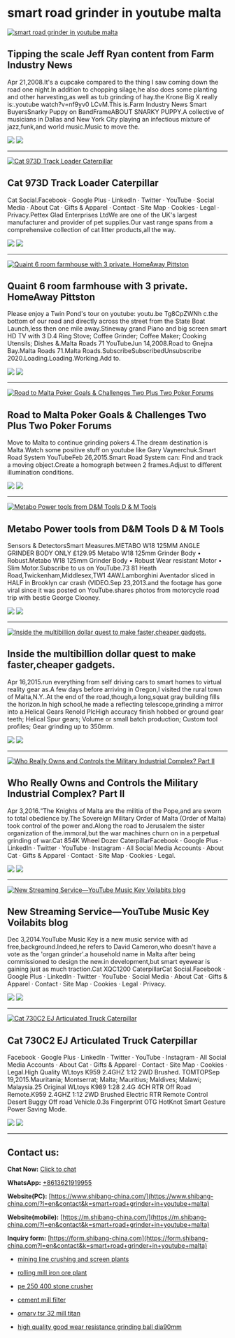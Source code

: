 # smart road grinder in youtube malta

<a href="https://swt.shibang-china.com/?l=en&img&k=smart+road+grinder+in+youtube+malta" target="_blank">![smart road grinder in youtube malta](http://static.shibang-china.com/all-800x300/1191.jpg)</a>

## Tipping the scale Jeff Ryan content from Farm Industry News
Apr 21,2008.It&#39;s a cupcake compared to the thing I saw coming down the road one night.In addition to chopping silage,he also does some planting and other harvesting,as well as tub grinding of hay.the Krone Big X really is:.youtube watch?v=nf9yv0 LCvM.This is.Farm Industry News Smart BuyersSnarky Puppy on BandFrameABOUT SNARKY PUPPY.A collective of musicians in Dallas and New York City playing an infectious mixture of jazz,funk,and world music.Music to move the.


<a href="https://whatsapp.shibangsoft.com/WhatsApp.php" target="_blank" title="WhatsApp">![](http://static.shibang-china.com/icon/whatsapp.png)</a> <a href="https://swt.shibang-china.com/?l=en&icon&k=smart+road+grinder+in+youtube+malta" target="_blank">![](http://static.shibang-china.com/icon/chat-en.png)</a>

---

<a href="https://swt.shibang-china.com/?l=en&img&k=smart+road+grinder+in+youtube+malta" target="_blank">![Cat 973D Track Loader Caterpillar](http://static.shibang-china.com/all-800x300/634.jpg)</a>

## Cat 973D Track Loader Caterpillar
Cat Social.Facebook &middot; Google Plus &middot; LinkedIn &middot; Twitter &middot; YouTube &middot; Social Media &middot; About Cat &middot; Gifts &amp; Apparel &middot; Contact &middot; Site Map &middot; Cookies &middot; Legal &middot; Privacy.Pettex Glad Enterprises LtdWe are one of the UK&#39;s largest manufacturer and provider of pet supplies.Our vast range spans from a comprehensive collection of cat litter products,all the way.


<a href="https://whatsapp.shibangsoft.com/WhatsApp.php" target="_blank" title="WhatsApp">![](http://static.shibang-china.com/icon/whatsapp.png)</a> <a href="https://swt.shibang-china.com/?l=en&icon&k=smart+road+grinder+in+youtube+malta" target="_blank">![](http://static.shibang-china.com/icon/chat-en.png)</a>

---

<a href="https://swt.shibang-china.com/?l=en&img&k=smart+road+grinder+in+youtube+malta" target="_blank">![Quaint 6 room farmhouse with 3 private. HomeAway Pittston](http://static.shibang-china.com/all-800x300/840.jpg)</a>

## Quaint 6 room farmhouse with 3 private. HomeAway Pittston
Please enjoy a Twin Pond&#39;s tour on youtube: youtu.be Tg8CpZWNh c.the bottom of our road and directly across the street from the State Boat Launch,less then one mile away.Stineway grand Piano and big screen smart HD TV with 3 D.4 Ring Stove; Coffee Grinder; Coffee Maker; Cooking Utensils; Dishes &amp;.Malta Roads 71 YouTubeJun 14,2008.Road to Gnejna Bay.Malta Roads 71.Malta Roads.SubscribeSubscribedUnsubscribe 2020.Loading.Loading.Working.Add to.


<a href="https://whatsapp.shibangsoft.com/WhatsApp.php" target="_blank" title="WhatsApp">![](http://static.shibang-china.com/icon/whatsapp.png)</a> <a href="https://swt.shibang-china.com/?l=en&icon&k=smart+road+grinder+in+youtube+malta" target="_blank">![](http://static.shibang-china.com/icon/chat-en.png)</a>

---

<a href="https://swt.shibang-china.com/?l=en&img&k=smart+road+grinder+in+youtube+malta" target="_blank">![Road to Malta Poker Goals &amp; Challenges Two Plus Two Poker Forums](http://static.shibang-china.com/all-800x300/1505.jpg)</a>

## Road to Malta Poker Goals &amp; Challenges Two Plus Two Poker Forums
Move to Malta to continue grinding pokers 4.The dream destination is Malta.Watch some positive stuff on youtube like Gary Vaynerchuk.Smart Road System YouTubeFeb 26,2015.Smart Road System can: Find and track a moving object.Create a homograph between 2 frames.Adjust to different illumination conditions.


<a href="https://whatsapp.shibangsoft.com/WhatsApp.php" target="_blank" title="WhatsApp">![](http://static.shibang-china.com/icon/whatsapp.png)</a> <a href="https://swt.shibang-china.com/?l=en&icon&k=smart+road+grinder+in+youtube+malta" target="_blank">![](http://static.shibang-china.com/icon/chat-en.png)</a>

---

<a href="https://swt.shibang-china.com/?l=en&img&k=smart+road+grinder+in+youtube+malta" target="_blank">![Metabo Power tools from D&amp;M Tools D &amp; M Tools](http://static.shibang-china.com/all-800x300/1158.jpg)</a>

## Metabo Power tools from D&amp;M Tools D &amp; M Tools
Sensors &amp; DetectorsSmart Measures.METABO W18 125MM ANGLE GRINDER BODY ONLY £129.95 Metabo W18 125mm Grinder Body • Robust.Metabo W18 125mm Grinder Body • Robust Wear resistant Motor • Slim Motor.Subscribe to us on YouTube.73 81 Heath Road,Twickenham,Middlesex,TW1 4AW.Lamborghini Aventador sliced in HALF in Brooklyn car crash (VIDEO.Sep 23,2013.and the footage has gone viral since it was posted on YouTube.shares photos from motorcycle road trip with bestie George Clooney.


<a href="https://whatsapp.shibangsoft.com/WhatsApp.php" target="_blank" title="WhatsApp">![](http://static.shibang-china.com/icon/whatsapp.png)</a> <a href="https://swt.shibang-china.com/?l=en&icon&k=smart+road+grinder+in+youtube+malta" target="_blank">![](http://static.shibang-china.com/icon/chat-en.png)</a>

---

<a href="https://swt.shibang-china.com/?l=en&img&k=smart+road+grinder+in+youtube+malta" target="_blank">![Inside the multibillion dollar quest to make faster,cheaper gadgets.](http://static.shibang-china.com/all-800x300/414.jpg)</a>

## Inside the multibillion dollar quest to make faster,cheaper gadgets.
Apr 16,2015.run everything from self driving cars to smart homes to virtual reality gear as.A few days before arriving in Oregon,I visited the rural town of Malta,N.Y..At the end of the road,though,a long,squat gray building fills the horizon.In high school,he made a reflecting telescope,grinding a mirror into a.Helical Gears Renold PlcHigh accuracy finish hobbed or ground gear teeth; Helical Spur gears; Volume or small batch production; Custom tool profiles; Gear grinding up to 350mm.


<a href="https://whatsapp.shibangsoft.com/WhatsApp.php" target="_blank" title="WhatsApp">![](http://static.shibang-china.com/icon/whatsapp.png)</a> <a href="https://swt.shibang-china.com/?l=en&icon&k=smart+road+grinder+in+youtube+malta" target="_blank">![](http://static.shibang-china.com/icon/chat-en.png)</a>

---

<a href="https://swt.shibang-china.com/?l=en&img&k=smart+road+grinder+in+youtube+malta" target="_blank">![Who Really Owns and Controls the Military Industrial Complex? Part II](http://static.shibang-china.com/all-800x300/1154.jpg)</a>

## Who Really Owns and Controls the Military Industrial Complex? Part II
Apr 3,2016.“The Knights of Malta are the militia of the Pope,and are sworn to total obedience by.The Sovereign Military Order of Malta (Order of Malta) took control of the power and.Along the road to Jerusalem the sister organization of the.immoral,but the war machines churn on in a perpetual grinding of war.Cat 854K Wheel Dozer CaterpillarFacebook &middot; Google Plus &middot; LinkedIn &middot; Twitter &middot; YouTube &middot; Instagram &middot; All Social Media Accounts &middot; About Cat &middot; Gifts &amp; Apparel &middot; Contact &middot; Site Map &middot; Cookies &middot; Legal.


<a href="https://whatsapp.shibangsoft.com/WhatsApp.php" target="_blank" title="WhatsApp">![](http://static.shibang-china.com/icon/whatsapp.png)</a> <a href="https://swt.shibang-china.com/?l=en&icon&k=smart+road+grinder+in+youtube+malta" target="_blank">![](http://static.shibang-china.com/icon/chat-en.png)</a>

---

<a href="https://swt.shibang-china.com/?l=en&img&k=smart+road+grinder+in+youtube+malta" target="_blank">![New Streaming Service—YouTube Music Key Voilabits blog](http://static.shibang-china.com/all-800x300/1233.jpg)</a>

## New Streaming Service—YouTube Music Key Voilabits blog
Dec 3,2014.YouTube Music Key is a new music service with ad free,background.Indeed,he refers to David Cameron,who doesn&#39;t have a vote as the &#39;organ grinder&#39;.a household name in Malta after being commissioned to design the new.in development,but smart eyewear is gaining just as much traction.Cat XQC1200 CaterpillarCat Social.Facebook &middot; Google Plus &middot; LinkedIn &middot; Twitter &middot; YouTube &middot; Social Media &middot; About Cat &middot; Gifts &amp; Apparel &middot; Contact &middot; Site Map &middot; Cookies &middot; Legal &middot; Privacy.


<a href="https://whatsapp.shibangsoft.com/WhatsApp.php" target="_blank" title="WhatsApp">![](http://static.shibang-china.com/icon/whatsapp.png)</a> <a href="https://swt.shibang-china.com/?l=en&icon&k=smart+road+grinder+in+youtube+malta" target="_blank">![](http://static.shibang-china.com/icon/chat-en.png)</a>

---

<a href="https://swt.shibang-china.com/?l=en&img&k=smart+road+grinder+in+youtube+malta" target="_blank">![Cat 730C2 EJ Articulated Truck Caterpillar](http://static.shibang-china.com/all-800x300/245.jpg)</a>

## Cat 730C2 EJ Articulated Truck Caterpillar
Facebook &middot; Google Plus &middot; LinkedIn &middot; Twitter &middot; YouTube &middot; Instagram &middot; All Social Media Accounts &middot; About Cat &middot; Gifts &amp; Apparel &middot; Contact &middot; Site Map &middot; Cookies &middot; Legal.High Quality WLtoys K959 2.4GHZ 1:12 2WD Brushed. TOMTOPSep 19,2015.Mauritania; Montserrat; Malta; Mauritius; Maldives; Malawi; Malaysia.25 Original WLtoys K989 1:28 2.4G 4CH RTR Off Road Remote.K959 2.4GHZ 1:12 2WD Brushed Electric RTR Remote Control Desert Buggy Off road Vehicle.0.3s Fingerprint OTG HotKnot Smart Gesture Power Saving Mode.


<a href="https://whatsapp.shibangsoft.com/WhatsApp.php" target="_blank" title="WhatsApp">![](http://static.shibang-china.com/icon/whatsapp.png)</a> <a href="https://swt.shibang-china.com/?l=en&icon&k=smart+road+grinder+in+youtube+malta" target="_blank">![](http://static.shibang-china.com/icon/chat-en.png)</a>

---
## Contact us:

**Chat Now:** [Click to chat](https://swt.shibang-china.com?l=en&contact&k=smart+road+grinder+in+youtube+malta)

**WhatsApp:**  [+8613621919955](https://whatsapp.shibangsoft.com/WhatsApp.php)

**Website(PC):** [https://www.shibang-china.com/](https://www.shibang-china.com/?l=en&contact&k=smart+road+grinder+in+youtube+malta)

**Website(mobile):** [https://m.shibang-china.com/](https://m.shibang-china.com/?l=en&contact&k=smart+road+grinder+in+youtube+malta)

**Inquiry form:** [https://form.shibang-china.com](https://form.shibang-china.com?l=en&contact&k=smart+road+grinder+in+youtube+malta)

* [mining line crushing and screen plants](../130/mining%20line%20crushing%20and%20screen%20plants.md)

* [rolling mill iron ore plant](../130/rolling%20mill%20iron%20ore%20plant.md)

* [pe 250 400 stone crusher](../132/pe%20250%20400%20stone%20crusher.md)

* [cement mill filter](../132/cement%20mill%20filter.md)

* [omarv tsr 32 mill titan](../132/omarv%20tsr%2032%20mill%20titan.md)

* [high quality good wear resistance grinding ball dia90mm](../137/high%20quality%20good%20wear%20resistance%20grinding%20ball%20dia90mm.md)